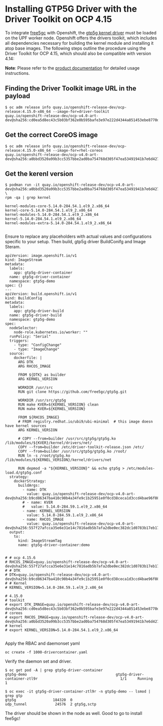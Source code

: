 # Installing GTP5G Driver with the Driver Toolkit on OCP 4.15
To integrate [free5gc](https://free5gc.org/) with Openshift, the [gtp5g kernel driver](https://github.com/free5gc/gtp5g) must be loaded on the UPF worker node. Openshift offers the drivers toolkit, which includes all dependencies necessary for building the kernel module and installing it atop base images. The following steps outline the procedure using the Driver Toolkit for OCP 4.15, which should also be compatible with version 4.14:


**Note**: Please refer to the [product documentation](https://docs.openshift.com/container-platform/4.15/hardware_enablement/psap-driver-toolkit.html) for detailed usage instructions.


## Finding the Driver Toolkit image URL in the payload
````
$ oc adm release info quay.io/openshift-release-dev/ocp-release:4.15.0-x86_64 --image-for=driver-toolkit
quay.io/openshift-release-dev/ocp-v4.0-art-dev@sha256:cd0ea5d8ec43c5b03bf362e0b595bafe3e97e222d4344a851453ebe8770df135

````

## Get the correct CoreOS image
````
$ oc adm release info quay.io/openshift-release-dev/ocp-release:4.15.0-x86_64 --image-for=rhel-coreos
quay.io/openshift-release-dev/ocp-v4.0-art-dev@sha256:a0bbd3520a99b3cc5357bbe2ad0ba754768d305f47ea53491941b7e6d427d2e8

````

## Get the kerenl version
````
$ podman run -it quay.io/openshift-release-dev/ocp-v4.0-art-dev@sha256:a0bbd3520a99b3cc5357bbe2ad0ba754768d305f47ea53491941b7e6d427d2e8 \
rpm -qa | grep kernel

kernel-modules-core-5.14.0-284.54.1.el9_2.x86_64
kernel-core-5.14.0-284.54.1.el9_2.x86_64
kernel-modules-5.14.0-284.54.1.el9_2.x86_64
kernel-5.14.0-284.54.1.el9_2.x86_64
kernel-modules-extra-5.14.0-284.54.1.el9_2.x86_64


`````

Ensure to replace any placeholders with actual values and configurations specific to your setup.
Then build, gtp5g driver BuildConifg and Image Steram.

````
apiVersion: image.openshift.io/v1
kind: ImageStream
metadata:
  labels:
    app: gtp5g-driver-container
  name: gtp5g-driver-container
  namespace: gtp5g-demo
spec: {}
---
apiVersion: build.openshift.io/v1
kind: BuildConfig
metadata:
  labels:
    app: gtp5g-driver-build
  name: gtp5g-driver-build
  namespace: gtp5g-demo
spec:
  nodeSelector:
    node-role.kubernetes.io/worker: ""
  runPolicy: "Serial"
  triggers:
    - type: "ConfigChange"
    - type: "ImageChange"
  source:
    dockerfile: |
      ARG DTK
      ARG RHCOS_IMAGE

      FROM ${DTK} as builder
      ARG KERNEL_VERSION

      WORKDIR /usr/src
      RUN git clone https://github.com/free5gc/gtp5g.git

      WORKDIR /usr/src/gtp5g
      RUN make KVER=${KERNEL_VERSION} clean
      RUN make KVER=${KERNEL_VERSION}

      FROM ${RHCOS_IMAGE}
      # FROM registry.redhat.io/ubi9/ubi-minimal  # this image doesn have kernel sources
      ARG KERNEL_VERSION

      # COPY --from=builder /usr/src/gtp5g/gtp5g.ko /lib/modules/${KVER}/kernel/drivers/net/
      COPY --from=builder /etc/driver-toolkit-release.json /etc/
      COPY --from=builder /usr/src/gtp5g/gtp5g.ko /root/
      RUN ln -s /root/gtp5g.ko /lib/modules/${KERNEL_VERSION}/kernel/drivers/net

      RUN depmod -a "${KERNEL_VERSION}" && echo gtp5g > /etc/modules-load.d/gtp5g.conf
  strategy:
    dockerStrategy:
      buildArgs:
        - name: DTK
          value: quay.io/openshift-release-dev/ocp-v4.0-art-dev@sha256:b9cd86347ba410c90b4a34fe9c1b25951e0f0cd38ceca1d3ccd4bae96f084edb
        # - name: KVER
        #   value: 5.14.0-284.59.1.el9_2.x86_64
        - name: KERNEL_VERSION
          value: 5.14.0-284.59.1.el9_2.x86_64
        - name: RHCOS_IMAGE
          value: quay.io/openshift-release-dev/ocp-v4.0-art-dev@sha256:557f27afcca35e6e31e14c7816adb5b7afa2dbe0ec382dc1d0783b17eb17ce95
  output:
    to:
      kind: ImageStreamTag
      name: gtp5g-driver-container:demo


# # ocp 4.15.6
# RHCOS_IMAGE=quay.io/openshift-release-dev/ocp-v4.0-art-dev@sha256:557f27afcca35e6e31e14c7816adb5b7afa2dbe0ec382dc1d0783b17eb17ce95
# # DTK
# DTK=quay.io/openshift-release-dev/ocp-v4.0-art-dev@sha256:b9cd86347ba410c90b4a34fe9c1b25951e0f0cd38ceca1d3ccd4bae96f084edb
# # Kernel
# KERNEL_VERSION=5.14.0-284.59.1.el9_2.x86_64

# 4.15.0
# toolkit
# export DTK_IMAGE=quay.io/openshift-release-dev/ocp-v4.0-art-dev@sha256:cd0ea5d8ec43c5b03bf362e0b595bafe3e97e222d4344a851453ebe8770df135
# coreos
# export RHCOS_IMAGE=quay.io/openshift-release-dev/ocp-v4.0-art-dev@sha256:a0bbd3520a99b3cc5357bbe2ad0ba754768d305f47ea53491941b7e6d427d2e8
# kernel
# export KERNEL_VERSION=5.14.0-284.54.1.el9_2.x86_64


````

Apply the RBAC and daemonset yaml

````
oc create -f 1000-drivercontainer.yaml
````

Verify the daemon set and driver.

````
$ oc get pod -A | grep gtp5g-driver-container
gtp5g-demo                                         gtp5g-driver-container-ztl9r                                      1/1     Running     1

````

````
$ oc exec -it gtp5g-driver-container-ztl9r -n gtp5g-demo -- lsmod | grep gtp
gtp5g                 184320  0
udp_tunnel             24576  2 gtp5g,sctp

````
The driver should be shown in the node as well. Good to go to install fee5gc!

